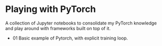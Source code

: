 # Playing with PyTorch
A collection of Jupyter notebooks to consolidate my PyTorch knowledge and play around with frameworks built on top of it.

- 01 Basic example of Pytorch, with explicit training loop.

